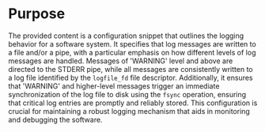 # Purpose
The provided content is a configuration snippet that outlines the logging behavior for a software system. It specifies that log messages are written to a file and/or a pipe, with a particular emphasis on how different levels of log messages are handled. Messages of 'WARNING' level and above are directed to the STDERR pipe, while all messages are consistently written to a log file identified by the `logfile_fd` file descriptor. Additionally, it ensures that 'WARNING' and higher-level messages trigger an immediate synchronization of the log file to disk using the `fsync` operation, ensuring that critical log entries are promptly and reliably stored. This configuration is crucial for maintaining a robust logging mechanism that aids in monitoring and debugging the software.

